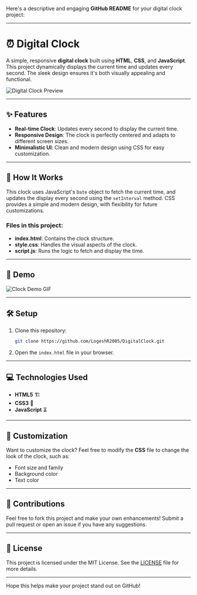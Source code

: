 Here's a descriptive and engaging **GitHub README** for your digital clock project:

---

# ⏰ Digital Clock

A simple, responsive **digital clock** built using **HTML**, **CSS**, and **JavaScript**. This project dynamically displays the current time and updates every second. The sleek design ensures it's both visually appealing and functional.

![Digital Clock Preview](path-to-your-image.png)

---

## ✨ Features

- **Real-time Clock**: Updates every second to display the current time.
- **Responsive Design**: The clock is perfectly centered and adapts to different screen sizes.
- **Minimalistic UI**: Clean and modern design using CSS for easy customization.

---

## 🚀 How It Works

This clock uses JavaScript's `Date` object to fetch the current time, and updates the display every second using the `setInterval` method. CSS provides a simple and modern design, with flexibility for future customizations.

### Files in this project:
- **index.html**: Contains the clock structure.
- **style.css**: Handles the visual aspects of the clock.
- **script.js**: Runs the logic to fetch and display the time.

---

## 📸 Demo

![Clock Demo GIF](path-to-your-demo.gif)

---

## 🛠️ Setup

1. Clone this repository:
   ```bash
   git clone https://github.com/LogeshR2005/DigitalClock.git
   ```
2. Open the `index.html` file in your browser.

---

## 💻 Technologies Used

- **HTML5** 🏗️
- **CSS3** 🎨
- **JavaScript** ⏳

---

## 🔧 Customization

Want to customize the clock? Feel free to modify the **CSS** file to change the look of the clock, such as:
- Font size and family
- Background color
- Text color

---

## 🌟 Contributions

Feel free to fork this project and make your own enhancements! Submit a pull request or open an issue if you have any suggestions.

---

## 📄 License

This project is licensed under the MIT License. See the [LICENSE](LICENSE) file for more details.

---

Hope this helps make your project stand out on GitHub!
